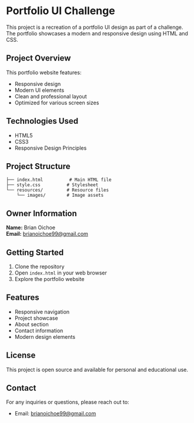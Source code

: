 # Portfolio UI Challenge

This project is a recreation of a portfolio UI design as part of a challenge. The portfolio showcases a modern and responsive design using HTML and CSS.

## Project Overview

This portfolio website features:
- Responsive design
- Modern UI elements
- Clean and professional layout
- Optimized for various screen sizes

## Technologies Used

- HTML5
- CSS3
- Responsive Design Principles

## Project Structure

```
├── index.html          # Main HTML file
├── style.css          # Stylesheet
└── resources/         # Resource files
    └── images/        # Image assets
```

## Owner Information

**Name:** Brian Oichoe  
**Email:** brianoichoe99@gmail.com

## Getting Started

1. Clone the repository
2. Open `index.html` in your web browser
3. Explore the portfolio website

## Features

- Responsive navigation
- Project showcase
- About section
- Contact information
- Modern design elements

## License

This project is open source and available for personal and educational use.

## Contact

For any inquiries or questions, please reach out to:
- Email: brianoichoe99@gmail.com 
